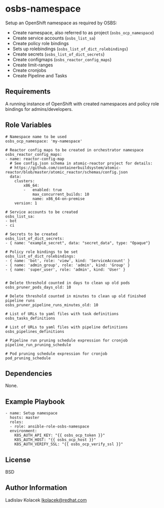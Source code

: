 osbs-namespace
==============

Setup an OpenShift namespace as required by OSBS:
- Create namespace, also referred to as project (`osbs_ocp_namespace`)
- Create service accounts (`osbs_list_sa`)
- Create policy role bindings
- Sets up rolebindings (`osbs_list_of_dict_rolebindings`)
- Create secrets (`osbs_list_of_dict_secrets`)
- Create configmaps (`osbs_reactor_config_maps`)
- Create limit-ranges
- Create cronjobs
- Create Pipeline and Tasks


Requirements
------------

A running instance of OpenShift with created namespaces and policy role bindings for admins/developers.

Role Variables
--------------

    # Namespace name to be used
    osbs_ocp_namespace: 'my-namespace'

    # Reactor config maps to be created in orchestrator namespace
    osbs_reactor_config_maps:
    - name: reactor-config-map
      # See config.json schema in atomic-reactor project for details:
      # https://github.com/containerbuildsystem/atomic-reactor/blob/master/atomic_reactor/schemas/config.json
      data:
        clusters:
            x86_64:
            -   enabled: true
                max_concurrent_builds: 10
                name: x86_64-on-premise
        version: 1

    # Service accounts to be created
    osbs_list_sa:
    - bot
    - ci

    # Secrets to be created
    osbs_list_of_dict_secrets:
    - { name: "example_secret", data: "secret_data", type: "Opaque"}

    # Policy role bindings to be set
    osbs_list_of_dict_rolebindings:
    - { name: 'bot', role: 'view', kind: 'ServiceAccount' }
    - { name: 'admin_group', role: 'admin', kind: 'Group' }
    - { name: 'super_user', role: 'admin', kind: 'User' }


    # Delete threshold counted in days to clean up old pods
    osbs_pruner_pods_days_old: 10

    # Delete threshold counted in minutes to clean up old finished pipeline runs
    osbs_pruner_pipeline_runs_minutes_old: 10

    # List of URLs to yaml files with task definitions
    osbs_tasks_definitions

    # List of URLs to yaml files with pipeline definitions
    osbs_pipelines_definitions

    # Pipeline run pruning schedule expression for cronjob
    pipeline_run_pruning_schedule

    # Pod pruning schedule expression for cronjob
    pod_pruning_schedule

Dependencies
------------

None.

Example Playbook
----------------

    - name: Setup namespace
      hosts: master
      roles:
      - role: ansible-role-osbs-namespace
      environment:
        K8S_AUTH_API_KEY: "{{ osbs_ocp_token }}"
        K8S_AUTH_HOST: "{{ osbs_ocp_host }}"
        K8S_AUTH_VERIFY_SSL: "{{ osbs_ocp_verify_ssl }}"

License
-------

BSD

Author Information
------------------

Ladislav Kolacek <lkolacek@redhat.com>
